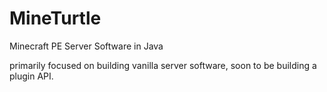MineTurtle
==========

Minecraft PE Server Software in Java

primarily focused on building vanilla server software, soon to be building a plugin API.
